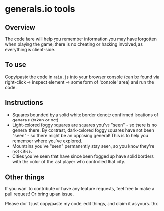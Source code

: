 # generals.io tools

## Overview
The code here will help you remember information you may have forgotten when playing the game; there is no cheating or hacking involved, as everything is client-side.

## To use
Copy/paste the code in `main.js` into your browser console (can be found via right-click => inspect element => some form of 'console' area) and run the code.

## Instructions
- Squares bounded by a solid white border denote confirmed locations of generals (taken or not).
- Light-colored foggy squares are squares you've "seen" - so there is no general there. By contrast, dark-colored foggy squares have not been "seen" - so there might be an opposing general! This is to help you remember where you've explored.
- Mountains you've "seen" permanently stay seen, so you know they're not cities.
- Cities you've seen that have since been fogged up have solid borders with the color of the last player who controlled that city.

## Other things
If you want to contribute or have any feature requests, feel free to make a pull request! Or bring up an issue.

Please don't just copy/paste my code, edit things, and claim it as yours. thx